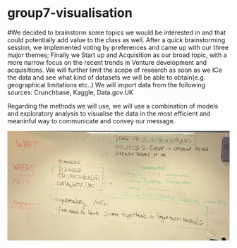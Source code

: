 # group7-visualisation


#We decided to brainstorm some topics we would be interested in and that could potentially add value to the class as well. 
After a quick brainstorming session, we implemented voting by preferences and came up with our three major themes; 
Finally we Start up and Acquisition as our broad topic, with a more narrow focus on the recent trends in Venture development and acquisitions. We will further limit the scope of research as soon as we ICe the data and see what kind of datasets we will be able to obtain(e.g. geographical limitations etc..)
We will import data from the following sources: Crunchbase, Kaggle, Data.gov.UK

Regarding the methods we will use, we will use a combination of models and exploratory analysis to visualise the data in the most efficient and meaninful way to communicate and convey our message.


![Plan](/1.jpeg)
